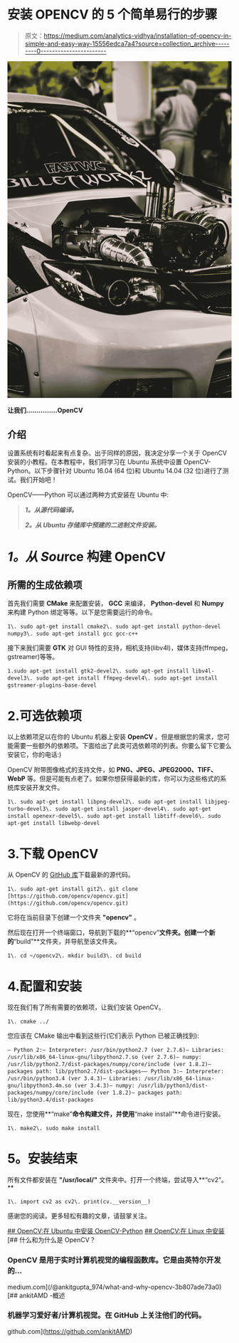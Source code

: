 # 安装 OPENCV 的 5 个简单易行的步骤

> 原文：<https://medium.com/analytics-vidhya/installation-of-opencv-in-simple-and-easy-way-15556edca7a4?source=collection_archive---------0----------------------->

![](img/b5148a50a98eec88810c3671e03ab447.png)

**让我们……………OpenCV**

## 介绍

设置系统有时看起来有点复杂。出于同样的原因，我决定分享一个关于 OpenCV 安装的小教程。在本教程中，我们将学习在 Ubuntu 系统中设置 OpenCV-Python。以下步骤针对 Ubuntu 16.04 (64 位)和 Ubuntu 14.04 (32 位)进行了测试。我们开始吧！

OpenCV——Python 可以通过两种方式安装在 Ubuntu 中:

> ***1。从源代码编译。***
> 
> ***2。从 Ubuntu 存储库中预建的二进制文件安装。***

# ***1。从 Sou*rce 构建 OpenCV**

## 所需的生成依赖项

首先我们需要 **CMake** 来配置安装， **GCC** 来编译， **Python-devel** 和 **Numpy** 来构建 Python 绑定等等。以下是您需要运行的命令。

```
1\. sudo apt-get install cmake2\. sudo apt-get install python-devel numpy3\. sudo apt-get install gcc gcc-c++
```

接下来我们需要 **GTK** 对 GUI 特性的支持，相机支持(libv4l)，媒体支持(ffmpeg，gstreamer)等等。

```
1.sudo apt-get install gtk2-devel2\. sudo apt-get install libv4l-devel3\. sudo apt-get install ffmpeg-devel4\. sudo apt-get install gstreamer-plugins-base-devel
```

# 2.可选依赖项

以上依赖项足以在你的 Ubuntu 机器上安装 **OpenCV** 。但是根据您的需求，您可能需要一些额外的依赖项。下面给出了此类可选依赖项的列表。你要么留下它要么安装它，你的电话:)

OpenCV 附带图像格式的支持文件，如 **PNG、JPEG、JPEG2000、TIFF、WebP** 等。但是可能有点老了。如果你想获得最新的库，你可以为这些格式的系统库安装开发文件。

```
1\. sudo apt-get install libpng-devel2\. sudo apt-get install libjpeg-turbo-devel3\. sudo apt-get install jasper-devel4\. sudo apt-get install openexr-devel5\. sudo apt-get install libtiff-devel6\. sudo apt-get install libwebp-devel
```

# 3.下载 OpenCV

从 OpenCV 的 [GitHub 库](https://github.com/opencv/opencv)下载最新的源代码。

```
1\. sudo apt-get install git2\. git clone [https://github.com/opencv/opencv.git](https://github.com/opencv/opencv.git)
```

它将在当前目录下创建一个文件夹 **"opencv"** 。

然后现在打开一个终端窗口，导航到下载的**“opencv”**文件夹。创建一个新的**“build”**文件夹，并导航至该文件夹。

```
1\. cd ~/opencv2\. mkdir build3\. cd build
```

# 4.配置和安装

现在我们有了所有需要的依赖项，让我们安装 OpenCV。

```
1\. cmake ../
```

您应该在 CMake 输出中看到这些行(它们表示 Python 已被正确找到):

```
— Python 2:— Interpreter: /usr/bin/python2.7 (ver 2.7.6)— Libraries: /usr/lib/x86_64-linux-gnu/libpython2.7.so (ver 2.7.6)— numpy: /usr/lib/python2.7/dist-packages/numpy/core/include (ver 1.8.2)— packages path: lib/python2.7/dist-packages—— Python 3:— Interpreter: /usr/bin/python3.4 (ver 3.4.3)— Libraries: /usr/lib/x86_64-linux-gnu/libpython3.4m.so (ver 3.4.3)— numpy: /usr/lib/python3/dist-packages/numpy/core/include (ver 1.8.2)— packages path: lib/python3.4/dist-packages
```

现在，您使用**“make”**命令构建文件，并使用**“make install”**命令进行安装。

```
1\. make2\. sudo make install
```

# **5。安装结束**

所有文件都安装在 **"/usr/local/"** 文件夹中。打开一个终端，尝试导入**“cv2”。**

```
1\. import cv2 as cv2\. print(cv.__version__)
```

感谢您的阅读。更多轻松有趣的文章，请鼓掌关注。

[](https://docs.opencv.org/3.4.1/d2/de6/tutorial_py_setup_in_ubuntu.html) [## OpenCV:在 Ubuntu 中安装 OpenCV-Python](https://docs.opencv.org/3.4.1/d2/de6/tutorial_py_setup_in_ubuntu.html) [](https://docs.opencv.org/3.4.1/d7/d9f/tutorial_linux_install.html) [## OpenCV:在 Linux 中安装](https://docs.opencv.org/3.4.1/d7/d9f/tutorial_linux_install.html) [](/@ankitgupta_974/what-and-why-opencv-3b807ade73a0) [## 什么和为什么是 OpenCV？

### OpenCV 是用于实时计算机视觉的编程函数库。它是由英特尔开发的…

medium.com](/@ankitgupta_974/what-and-why-opencv-3b807ade73a0) [](https://github.com/ankitAMD) [## ankitAMD -概述

### 机器学习爱好者/计算机视觉。在 GitHub 上关注他们的代码。

github.com](https://github.com/ankitAMD)